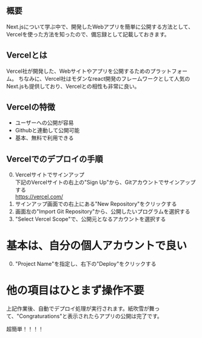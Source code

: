 <!--
title:   Vercelでデプロイする方法（基本的な流れ）
tags:    GitHub,Vercel,deploy
id:      b5e9dd03ad88b0e289a1
private: false
-->
## 概要
Next.jsについて学ぶ中で、開発したWebアプリを簡単に公開する方法として、Vercelを使った方法を知ったので、備忘録として記載しておきます。

## Vercelとは
Vercel社が開発した、Webサイトやアプリを公開するためのプラットフォーム。
ちなみに、Vercel社はモダンなreact開発のフレームワークとして人気のNext.jsも提供しており、Vercelとの相性も非常に良い。

## Vercelの特徴
- ユーザーへの公開が容易
- Githubと連動して公開可能
- 基本、無料で利用できる

## Vercelでのデプロイの手順
0. Vercelサイトでサインアップ<br>
下記のVercelサイトの右上の"Sign Up"から、Gitアカウントでサインアップする<br>
https://vercel.com/
0. サインアップ画面での右上にある"New Repository"をクリックする
0. 画面左の"Import Git Repository"から、公開したいプログラムを選択する
0. "Select Vercel Scope"で、公開元となるアカウントを選択する<br>
# 基本は、自分の個人アカウントで良い
0. "Project Name"を指定し、右下の"Deploy"をクリックする<br>
# 他の項目はひとまず操作不要

上記作業後、自動でデプロイ処理が実行されます。紙吹雪が舞って、"Congraturations"と表示されたらアプリの公開は完了です。

超簡単！！！！